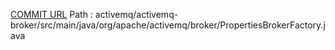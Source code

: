 [COMMIT URL](https://github.com/apache/activemq/commit/42d9fd118daea5cc10f7eb56c263063adb322f25)
Path : activemq/activemq-broker/src/main/java/org/apache/activemq/broker/PropertiesBrokerFactory.java